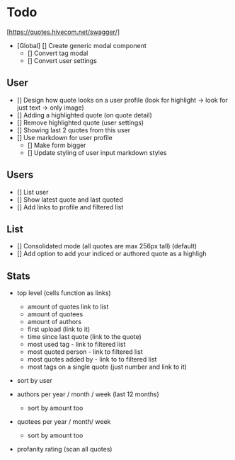 # Todo

[https://quotes.hivecom.net/swagger/]

- [Global] [] Create generic modal component
  - [] Convert tag modal
  - [] Convert user settings

## User

- [] Design how quote looks on a user profile (look for highlight -> look for just text -> only image)
- [] Adding a highlighted quote (on quote detail)
- [] Remove highlighted quote (user settings)
- [] Showing last 2 quotes from this user
- [] Use markdown for user profile
  - [] Make form bigger
  - [] Update styling of user input markdown styles

## Users

- [] List user
- [] Show latest quote and last quoted
- [] Add links to profile and filtered list

## List

- [] Consolidated mode (all quotes are max 256px tall) (default)
- [] Add option to add your indiced or authored quote as a highligh

## Stats

- top level (cells function as links)
  - amount of quotes link to list
  - amount of quotees
  - amount of authors
  - first upload (link to it)
  - time since last quote (link to the quote)
  - most used tag - link to filtered list
  - most quoted person - link to filtered list
  - most quotes added by - link to to filtered list
  - most tags on a single quote (just number and link to it)

- sort by user
- authors per year / month / week (last 12 months)
  - sort by amount too
- quotees per year / month/ week
  - sort by amount too

- profanity rating (scan all quotes)
